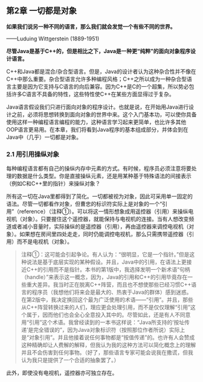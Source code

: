 ## 第2章 一切都是对象

**如果我们说另一种不同的语言，那么我们就会发觉一个有些不同的世界。**

——Luduing Wittgerstein (1889-1951)

**尽管Java是基于C++的，但是相比之下，Java是一种更“纯粹”的面向对象程序设计语言。**

C++和Java都是混合/杂合型语言。但是，Java的设计者认为这种杂合性并不像在C++中那么重要。杂合型语言允许多种编程风格；C++之所以成为一种杂合型语言主要是因为它支持与C语言的向后兼容。因为C++是C的一个超集，所以势必包括许多C语言不具备的特性，这些特性使C++在某些方面显得过于复杂。

Java语言假设我们只进行面向对象的程序设计。也就是说，在开始用Java进行设计之前，必须将思想转换到面向对象的世界中来。这个入门基本功，可以使你具备使用这样一种编程语言编程的能力，这种语言学习起来更简单，也比许多其他OOP语言更易用。在本章，我们将看到Java程序的基本组成部分，并体会到在Java中（几乎）一切都是对象。

### 2.1 用引用操纵对象

每种编程语言都有自己的操纵内存中元素的方式。有时候，程序员必须注意将要处理的数据是什么类型。你是直接操纵元素，还是用某种基于特殊语法的间接表示（例如C和C++里的指针）来操纵对象？

所有这一切在Java里都得到了简化。一切都被视为对象，因此可采用单一固定的语法。尽管一切都看作对象，但曹忠的标识符实际上是对象的一个“引用”（reference）（注释①）。可以将这一情形想象成用遥控器（引用）来操纵电视机（对象）。只要握住这个遥控器，就能保持与电视机的连接。当有人想改变频道或者减小音量时，实际操纵的是遥控器（引用），再由遥控器来调控电视机（对象）。如果想在房间里四处走走，同时仍能调控电视机，那么只需携带遥控器（引用）而不是电视机（对象）。

> 注释①：这可能会引起争论。有人认为：“很明显，它是一个指针。”但是这种说法是基于底层实现的某种假设。并且，Java中的引用，在语法上更接近C++的引用而不是指针。本书的第1版中，我选择发明一个新术语“句柄（handle）”来表示这一概念，因为，Java的引用和C++的引用毕竟存在一些重大差异。我当时正在脱离C++阵营，而且也不想使那些已经习惯C++语言的程序员（我想他们将来会是最大的、热衷于Java的群体）感到迷惑。在第2版中，我决定换回这个最为广泛使用的术语——“引用”。并且，那些从C++阵营转换过来的人们，理应更会处理引用，而不是仅仅理解“引用”这个属于，因而他们也会全心全意投入其中的。尽管如此，还是有人不同意用“引用”这个术语。我曾经读到的一本书这样说：“Java所支持的‘按址传递’是完全错误的”，因为Java对象标识符（按照那位作者所说）实际上是“对象引用”。并且他接着说任何事物都是“按值传递”的。也许有人会赞成这种精确却让人费解的解释，但我认为我的这种方法可以简化概念上的理解并且不会伤害到任何事物。（好了，那些语言专家可能会说我在撒谎，但我认为我只是提供了一个合适的抽象罢了。）

此外，即使没有电视机，遥控器亦可独立存在。